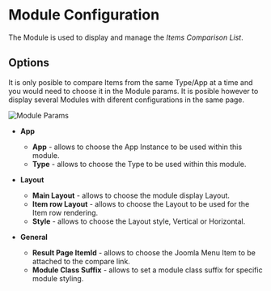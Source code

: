 # Module Configuration

The Module is used to display and manage the *Items Comparison List*.

## Options
It is only posible to compare Items from the same Type/App at a time and you would need to choose it in the Module params. It is posible however to display several Modules with diferent configurations in the same page.

![Module Params](http://joolanders.github.io/Docs/docs/ZOOcompare/images/module_params.png)

- **App**
	- **App** - allows to choose the App Instance to be used within this module.
	- **Type** - allows to choose the Type to be used within this module.

- **Layout**
	- **Main Layout** - allows to choose the module display Layout.
	- **Item row Layout** - allows to choose the Layout to be used for the Item row rendering.
	- **Style** - allows to choose the Layout style, Vertical or Horizontal.

- **General**
	- **Result Page ItemId** - allows to choose the Joomla Menu Item to be attached to the compare link.
	- **Module Class Suffix** - allows to set a module class suffix for specific module styling.